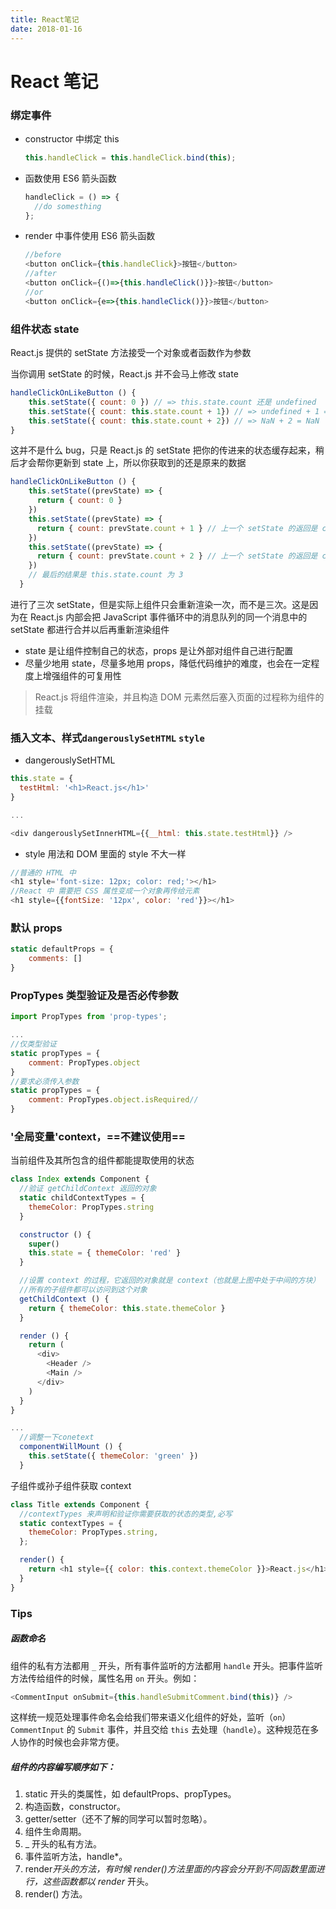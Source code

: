 ```yaml
---
title: React笔记
date: 2018-01-16
---
```


# React 笔记

### 绑定事件

- constructor 中绑定 this
  ```js
  this.handleClick = this.handleClick.bind(this);
  ```
- 函数使用 ES6 箭头函数
  ```js
  handleClick = () => {
    //do somesthing
  };
  ```
- render 中事件使用 ES6 箭头函数
  ```js
  //before
  <button onClick={this.handleClick}>按钮</button>
  //after
  <button onClick={()=>{this.handleClick()}}>按钮</button>
  //or
  <button onClick={e=>{this.handleClick()}}>按钮</button>
  ```

### 组件状态 state

React.js 提供的 setState 方法接受一个对象或者函数作为参数

当你调用 setState 的时候，React.js 并不会马上修改 state

```js
handleClickOnLikeButton () {
    this.setState({ count: 0 }) // => this.state.count 还是 undefined
    this.setState({ count: this.state.count + 1}) // => undefined + 1 = NaN
    this.setState({ count: this.state.count + 2}) // => NaN + 2 = NaN
}
```

这并不是什么 bug，只是 React.js 的 setState 把你的传进来的状态缓存起来，稍后才会帮你更新到 state 上，所以你获取到的还是原来的数据

```js
handleClickOnLikeButton () {
    this.setState((prevState) => {
      return { count: 0 }
    })
    this.setState((prevState) => {
      return { count: prevState.count + 1 } // 上一个 setState 的返回是 count 为 0，当前返回 1
    })
    this.setState((prevState) => {
      return { count: prevState.count + 2 } // 上一个 setState 的返回是 count 为 1，当前返回 3
    })
    // 最后的结果是 this.state.count 为 3
  }
```

进行了三次 setState，但是实际上组件只会重新渲染一次，而不是三次。这是因为在 React.js 内部会把 JavaScript 事件循环中的消息队列的同一个消息中的 setState 都进行合并以后再重新渲染组件

- state 是让组件控制自己的状态，props 是让外部对组件自己进行配置
- 尽量少地用 state，尽量多地用 props，降低代码维护的难度，也会在一定程度上增强组件的可复用性

> React.js 将组件渲染，并且构造 DOM 元素然后塞入页面的过程称为组件的挂载

### 插入文本、样式`dangerouslySetHTML` `style`

- dangerouslySetHTML

```js
this.state = {
  testHtml: '<h1>React.js</h1>'
}

...

<div dangerouslySetInnerHTML={{__html: this.state.testHtml}} />
```

- style 用法和 DOM 里面的 style 不大一样

```js
//普通的 HTML 中
<h1 style='font-size: 12px; color: red;'></h1>
//React 中 需要把 CSS 属性变成一个对象再传给元素
<h1 style={{fontSize: '12px', color: 'red'}}></h1>
```

### 默认 props

```js
static defaultProps = {
	comments: []
}
```

### PropTypes 类型验证及是否必传参数

```js
import PropTypes from 'prop-types';

...
//仅类型验证
static propTypes = {
    comment: PropTypes.object
}
//要求必须传入参数
static propTypes = {
    comment: PropTypes.object.isRequired//
}
```

### '全局变量'context，==不建议使用==

当前组件及其所包含的组件都能提取使用的状态

```js
class Index extends Component {
  //验证 getChildContext 返回的对象
  static childContextTypes = {
    themeColor: PropTypes.string
  }

  constructor () {
    super()
    this.state = { themeColor: 'red' }
  }

  //设置 context 的过程，它返回的对象就是 context（也就是上图中处于中间的方块）
  //所有的子组件都可以访问到这个对象
  getChildContext () {
    return { themeColor: this.state.themeColor }
  }

  render () {
    return (
      <div>
        <Header />
        <Main />
      </div>
    )
  }
}

...
  //调整一下conetext
  componentWillMount () {
    this.setState({ themeColor: 'green' })
  }

```

子组件或孙子组件获取 context

```js
class Title extends Component {
  //contextTypes 来声明和验证你需要获取的状态的类型,必写
  static contextTypes = {
    themeColor: PropTypes.string,
  };

  render() {
    return <h1 style={{ color: this.context.themeColor }}>React.js</h1>;
  }
}
```

### Tips

##### 函数命名

组件的私有方法都用 `_` 开头，所有事件监听的方法都用 `handle` 开头。把事件监听方法传给组件的时候，属性名用 `on` 开头。例如：

```js
<CommentInput onSubmit={this.handleSubmitComment.bind(this)} />
```

这样统一规范处理事件命名会给我们带来语义化组件的好处，监听（`on`）`CommentInput` 的 `Submit` 事件，并且交给 `this` 去处理（`handle`）。这种规范在多人协作的时候也会非常方便。

##### 组件的内容编写顺序如下：

1. static 开头的类属性，如 defaultProps、propTypes。
2. 构造函数，constructor。
3. getter/setter（还不了解的同学可以暂时忽略）。
4. 组件生命周期。
5. \_ 开头的私有方法。
6. 事件监听方法，handle\*。
7. render*开头的方法，有时候 render()方法里面的内容会分开到不同函数里面进行，这些函数都以 render* 开头。
8. render() 方法。
